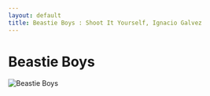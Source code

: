 ```yaml
---
layout: default
title: Beastie Boys : Shoot It Yourself, Ignacio Galvez
---
```


# Beastie Boys

![Beastie Boys](http://assets.farmhouse.co/publishing/1-shoot-it-yourself/images/beastie-boys-1.jpg)
